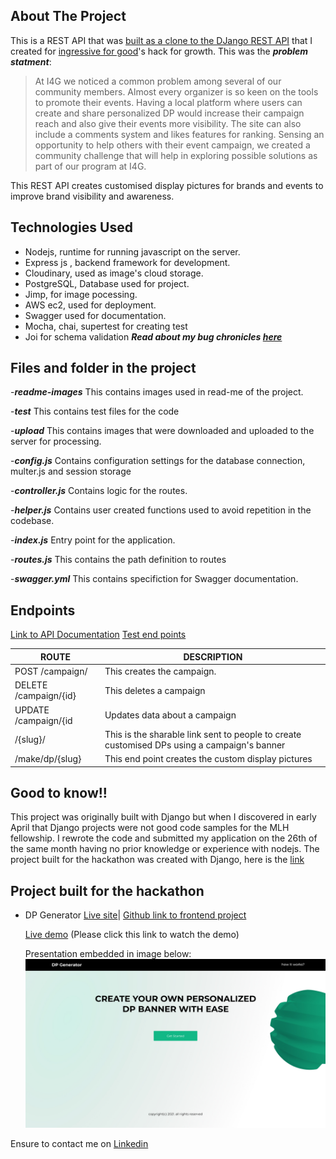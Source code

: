 <!-- ABOUT THE PROJECT -->
## About The Project


This is a REST API that was [built as a clone to the DJango REST API](https://github.com/Chinwendu20/I4GDPGenerator) that I created for [ingressive for good](https://ingressive.org/)'s hack for growth. This was the ***problem statment***:

> At I4G we noticed a common problem among several of our community members. Almost every organizer is so keen on the tools to promote their events. Having a local platform where users can create and share personalized DP would increase their campaign reach and also give their events more visibility. The site can also include a comments system and likes features for ranking. Sensing an opportunity to help others with their event campaign, we created a community challenge that will help in exploring possible solutions as part of our program at I4G.

This REST API creates customised display pictures for brands and events to improve brand visibility and awareness.

## Technologies Used

* Nodejs, runtime for running javascript on the server.
* Express js , backend framework for development.
* Cloudinary, used as image's cloud storage.
* PostgreSQL, Database used for project.
* Jimp, for image pocessing.
* AWS ec2, used for deployment.
* Swagger used for documentation.
* Mocha, chai, supertest for creating test
* Joi for schema validation
***Read about my bug chronicles [here](https://www.linkedin.com/posts/maureen-ononiwu_thebugchronicles-nodejs-nodejs-activity-6925646298079461376-wFxE?utm_source=linkedin_share&utm_medium=member_desktop_web)***

## Files and folder in the project

-***readme-images***
This contains images used in read-me of the project.

-***test***
This contains test files for the code

-***upload***
This contains images that were downloaded and uploaded to the server for processing.

-***config.js***
Contains configuration settings for the database connection, multer.js and session storage

-***controller.js***
Contains logic for the routes.

-***helper.js***
Contains user created functions used to avoid repetition in the codebase.

-***index.js***
Entry point for the application.

-***routes.js***
This contains the path definition to routes

-***swagger.yml***
This contains specifiction for Swagger documentation.

## Endpoints

[Link to API Documentation](https://documenter.getpostman.com/view/14112837/UyrGBtwp)
[Test end points](http://ec2-54-146-255-154.compute-1.amazonaws.com/api-docs/)
<!-- [Link to API documentation and testing](https://nodejs-dp-generator.herokuapp.com/api-docs/) (Please click this link to test the end points) -->

|ROUTE                |DESCRIPTION                    |
|---------------------|-------------------------------|
|POST /campaign/      |This creates the campaign.     |
|DELETE /campaign/{id}|This deletes a campaign        |                 
|UPDATE /campaign/{id |Updates data about a campaign  |
|/{slug}/             | This is the sharable link sent to people to create customised DPs using a campaign's banner|
|/make/dp/{slug}      | This end point creates the custom display pictures|

## Good to know!!

This project was originally built with Django but when I discovered in early April that Django projects were not good code samples for the MLH fellowship. I rewrote the code and submitted my application on the 26th of the same month having no prior knowledge or experience with nodejs. The project built for the hackathon was created with Django, here is the [link](https://github.com/Chinwendu20/I4GDPGenerator)

## Project built for the hackathon

* DP Generator
  [Live site](https://dp-generator.vercel.app/)| [Github link to frontend project](https://github.com/eniolajayi/dp-generator)
  
  [Live demo](https://www.linkedin.com/posts/maureen-ononiwu_hackforgrowth-codesandboxchallenge-codenewbie-activity-6914716433453043713-wTwe?utm_source=linkedin_share&utm_medium=member_desktop_web) (Please click this link to watch the demo)
  
  Presentation embedded in image below:
  [![image](readme-images/desktop.jpg)](https://www.canva.com/design/DAE8EeC_4yI/nomyYurCNbOL_4pR0w6Grg/view?utm_content=DAE8EeC_4yI&utm_campaign=designshare&utm_medium=link2&utm_source=sharebutton#1)




Ensure to contact me on [Linkedin](https://www.linkedin.com/in/maureen-ononiwu-49b3b212a/)



